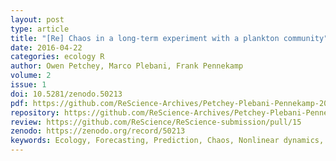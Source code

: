 ```yaml
---
layout: post
type: article
title: "[Re] Chaos in a long-term experiment with a plankton community"
date: 2016-04-22
categories: ecology R
author: Owen Petchey, Marco Plebani, Frank Pennekamp
volume: 2
issue: 1
doi: 10.5281/zenodo.50213
pdf: https://github.com/ReScience-Archives/Petchey-Plebani-Pennekamp-2016/raw/master/article/article.pdf
repository: https://github.com/ReScience-Archives/Petchey-Plebani-Pennekamp-2016
review: https://github.com/ReScience/ReScience-submission/pull/15
zenodo: https://zenodo.org/record/50213
keywords: Ecology, Forecasting, Prediction, Chaos, Nonlinear dynamics, Plankton community, Species interactions
---
```

